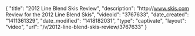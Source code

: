 {
    "title": "2012 Line Blend Skis Review",
    "description": "http:\/\/www.skis.com Review for the 2012 Line Blend Skis",
    "videoid": "3767633",
    "date_created": "1411361329",
    "date_modified": "1418182031",
    "type": "captivate",
    "layout": "video",
    "url": "\/v\/2012-line-blend-skis-review\/3767633"
}